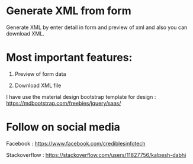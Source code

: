 # Generate XML from form
Generate XML by enter detail in form and preview of xml and also you can download XML. 

# Most important features:

1. Preview of form data

2. Download XML file 


I have use the material design bootstrap template for design : https://mdbootstrap.com/freebies/jquery/saas/ 


# Follow on social media

Facebook : https://www.facebook.com/crediblesinfotech

Stackoverflow : https://stackoverflow.com/users/11827756/kalpesh-dabhi

